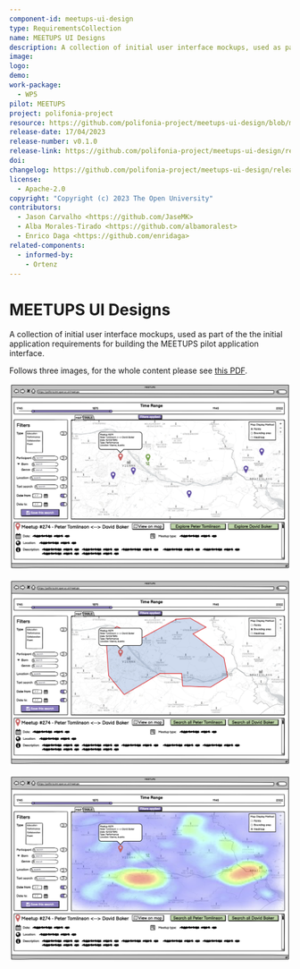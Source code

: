```yaml
---
component-id: meetups-ui-design
type: RequirementsCollection
name: MEETUPS UI Designs
description: A collection of initial user interface mockups, used as part of the the initial application requirements for building the MEETUPS pilot application interface
image:
logo:
demo:
work-package: 
  - WP5
pilot: MEETUPS
project: polifonia-project
resource: https://github.com/polifonia-project/meetups-ui-design/blob/main/meetups-ui-initial-designs.pdf
release-date: 17/04/2023
release-number: v0.1.0
release-link: https://github.com/polifonia-project/meetups-ui-design/releases/tag/v0.1.0
doi:
changelog: https://github.com/polifonia-project/meetups-ui-design/releases/tag/v0.1.0
license:
  - Apache-2.0
copyright: "Copyright (c) 2023 The Open University"
contributors:
  - Jason Carvalho <https://github.com/JaseMK>
  - Alba Morales-Tirado <https://github.com/albamoralest>
  - Enrico Daga <https://github.com/enridaga>
related-components:
  - informed-by:
    - Ortenz
---
```

# MEETUPS UI Designs
A collection of initial user interface mockups, used as part of the the initial application requirements for building the MEETUPS pilot application interface.

Follows three images, for the whole content please see [this PDF](meetups-ui-initial-designs.pdf).

![image](png/meetups-ui-initial-designs-1.png)


![image](png/meetups-ui-initial-designs-2.png)


![image](png/meetups-ui-initial-designs-3.png)